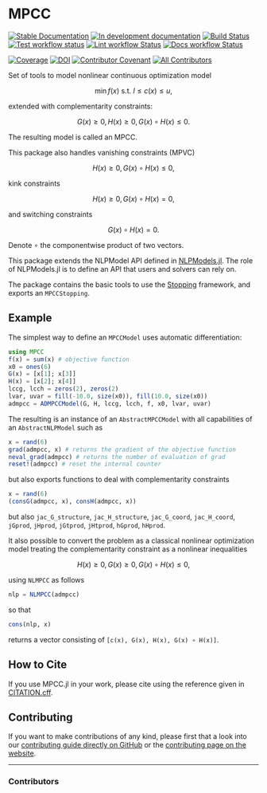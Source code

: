 # MPCC

[![Stable Documentation](https://img.shields.io/badge/docs-stable-blue.svg)](https://tmigot.github.io/MPCC.jl/stable)
[![In development documentation](https://img.shields.io/badge/docs-dev-blue.svg)](https://tmigot.github.io/MPCC.jl/dev)
[![Build Status](https://github.com/tmigot/MPCC.jl/workflows/Test/badge.svg)](https://github.com/tmigot/MPCC.jl/actions)
[![Test workflow status](https://github.com/tmigot/MPCC.jl/actions/workflows/Test.yml/badge.svg?branch=main)](https://github.com/tmigot/MPCC.jl/actions/workflows/Test.yml?query=branch%3Amain)
[![Lint workflow Status](https://github.com/tmigot/MPCC.jl/actions/workflows/Lint.yml/badge.svg?branch=main)](https://github.com/tmigot/MPCC.jl/actions/workflows/Lint.yml?query=branch%3Amain)
[![Docs workflow Status](https://github.com/tmigot/MPCC.jl/actions/workflows/Docs.yml/badge.svg?branch=main)](https://github.com/tmigot/MPCC.jl/actions/workflows/Docs.yml?query=branch%3Amain)

[![Coverage](https://codecov.io/gh/tmigot/MPCC.jl/branch/main/graph/badge.svg)](https://codecov.io/gh/tmigot/MPCC.jl)
[![DOI](https://zenodo.org/badge/DOI/FIXME)](https://doi.org/FIXME)
[![Contributor Covenant](https://img.shields.io/badge/Contributor%20Covenant-2.1-4baaaa.svg)](CODE_OF_CONDUCT.md)
[![All Contributors](https://img.shields.io/github/all-contributors/tmigot/MPCC.jl?labelColor=5e1ec7&color=c0ffee&style=flat-square)](#contributors)

Set of tools to model nonlinear continuous optimization model

```math
    \min f(x) \text{ s.t. } l ≤ c(x) ≤ u,
```

extended with complementarity constraints:

```math
    G(x) ≥ 0, H(x) ≥ 0, G(x) ∘ H(x) ≤ 0.
```

The resulting model is called an MPCC.

This package also handles vanishing constraints (MPVC)

```math
    H(x) ≥ 0, G(x) ∘ H(x) ≤ 0,
```

kink constraints

```math
    H(x) ≥ 0, G(x) ∘ H(x) = 0,
```

and switching constraints

```math
    G(x) ∘ H(x) = 0.
```

Denote ∘ the componentwise product of two vectors.

This package extends the NLPModel API defined in [NLPModels.jl](https://github.com/JuliaSmoothOptimizers/NLPModels.jl).
The role of NLPModels.jl is to define an API that users and solvers can rely on.

The package contains the basic tools to use the [Stopping](https://github.com/SolverStoppingJulia/Stopping.jl) framework, and exports an `MPCCStopping`.

## Example

The simplest way to define an `MPCCModel` uses automatic differentiation:

```julia
using MPCC
f(x) = sum(x) # objective function
x0 = ones(6)
G(x) = [x[1]; x[3]]
H(x) = [x[2]; x[4]]
lccg, lcch = zeros(2), zeros(2)
lvar, uvar = fill(-10.0, size(x0)), fill(10.0, size(x0))
admpcc = ADMPCCModel(G, H, lccg, lcch, f, x0, lvar, uvar)
```

The resulting is an instance of an `AbstractMPCCModel` with all capabilities of an `AbstractNLPModel` such as

```julia
x = rand(6)
grad(admpcc, x) # returns the gradient of the objective function
neval_grad(admpcc) # returns the number of evaluation of grad
reset!(admpcc) # reset the internal counter
```

but also exports functions to deal with complementarity constraints

```julia
x = rand(6)
(consG(admpcc, x), consH(admpcc, x))
```

but also `jac_G_structure`, `jac_H_structure`, `jac_G_coord`, `jac_H_coord`, `jGprod`, `jHprod`, `jGtprod`, `jHtprod`, `hGprod`, `hHprod`.

It also possible to convert the problem as a classical nonlinear optimization model treating the complementarity constraint as a nonlinear inequalities

```math
    H(x) ≥ 0, G(x) ≥ 0, G(x) ∘ H(x) ≤ 0,
```

using `NLMPCC` as follows

```julia
nlp = NLMPCC(admpcc)
```

so that

```julia
cons(nlp, x)
```

returns a vector consisting of `[c(x), G(x), H(x), G(x) ∘ H(x)]`.

## How to Cite

If you use MPCC.jl in your work, please cite using the reference given in [CITATION.cff](https://github.com/tmigot/MPCC.jl/blob/main/CITATION.cff).

## Contributing

If you want to make contributions of any kind, please first that a look into our [contributing guide directly on GitHub](docs/src/90-contributing.md) or the [contributing page on the website](https://tmigot.github.io/MPCC.jl/dev/90-contributing/).

---

### Contributors

<!-- ALL-CONTRIBUTORS-LIST:START - Do not remove or modify this section -->
<!-- prettier-ignore-start -->
<!-- markdownlint-disable -->

<!-- markdownlint-restore -->
<!-- prettier-ignore-end -->

<!-- ALL-CONTRIBUTORS-LIST:END -->
